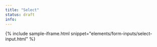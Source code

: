 ```yaml
---
title: "Select"
status: draft
info:
---
```


{% include sample-iframe.html snippet="elements/form-inputs/select-input.html" %}